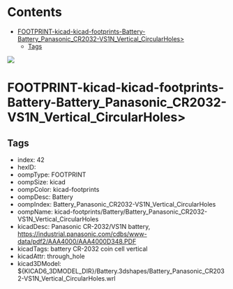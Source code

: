 



Contents
========

* [FOOTPRINT-kicad-kicad-footprints-Battery-Battery_Panasonic_CR2032-VS1N_Vertical_CircularHoles>](#footprint-kicad-kicad-footprints-battery-battery_panasonic_cr2032-vs1n_vertical_circularholes)
	* [Tags](#tags)
  
![][im]
# FOOTPRINT-kicad-kicad-footprints-Battery-Battery_Panasonic_CR2032-VS1N_Vertical_CircularHoles>

## Tags

- index: 42
- hexID: 
- oompType: FOOTPRINT
- oompSize: kicad
- oompColor: kicad-footprints
- oompDesc: Battery
- oompIndex: Battery_Panasonic_CR2032-VS1N_Vertical_CircularHoles
- oompName: kicad-footprints/Battery/Battery_Panasonic_CR2032-VS1N_Vertical_CircularHoles
- kicadDesc: Panasonic CR-2032/VS1N battery, https://industrial.panasonic.com/cdbs/www-data/pdf2/AAA4000/AAA4000D348.PDF
- kicadTags: battery CR-2032 coin cell vertical
- kicadAttr: through_hole
- kicad3DModel: ${KICAD6_3DMODEL_DIR}/Battery.3dshapes/Battery_Panasonic_CR2032-VS1N_Vertical_CircularHoles.wrl



[im]: image.png
